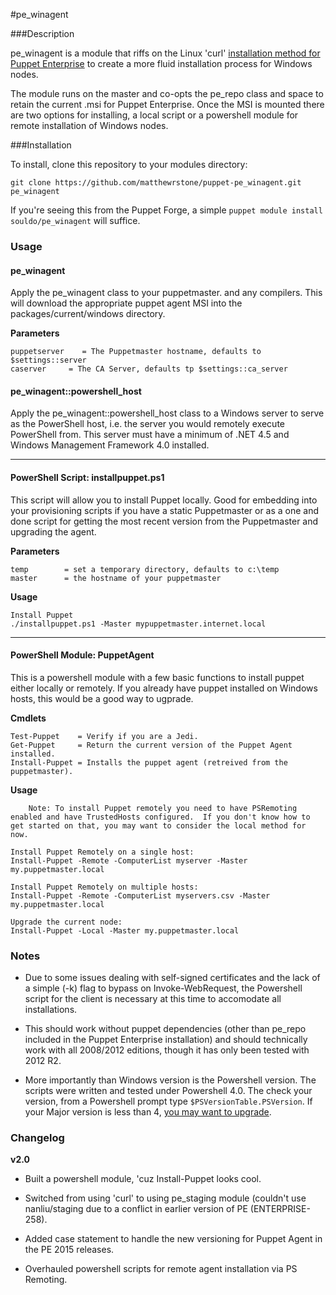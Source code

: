 #pe_winagent

###Description

pe_winagent is a module that riffs on the Linux 'curl' [installation method for Puppet Enterprise](https://docs.puppetlabs.com/pe/latest/install_agents.html) to create a more fluid installation process for Windows nodes.  

The module runs on the master and co-opts the pe_repo class and space to retain the current .msi for Puppet Enterprise.  Once the MSI is mounted there are two options for installing, a local script or a powershell module for remote installation of Windows nodes.

###Installation

To install, clone this repository to your modules directory:

	git clone https://github.com/matthewrstone/puppet-pe_winagent.git pe_winagent

If you're seeing this from the Puppet Forge, a simple `puppet module install souldo/pe_winagent` will suffice.

### Usage

#### pe_winagent

Apply the pe_winagent class to your puppetmaster. and any compilers.  This will download the appropriate puppet agent MSI into the packages/current/windows directory.

**Parameters**

	puppetserver	= The Puppetmaster hostname, defaults to $settings::server
	caserver     = The CA Server, defaults tp $settings::ca_server

#### pe_winagent::powershell_host

Apply the pe_winagent::powershell_host class to a Windows server to serve as the PowerShell host,  i.e. the server you would remotely execute PowerShell from.  This server must have a minimum of .NET 4.5 and Windows Management Framework 4.0 installed.

---

#### PowerShell Script: installpuppet.ps1

This script will allow you to install Puppet locally.  Good for embedding into your provisioning scripts if you have a static Puppetmaster or as a one and done script for getting the most recent version from the Puppetmaster and upgrading the agent.

**Parameters**

	temp		= set a temporary directory, defaults to c:\temp
	master		= the hostname of your puppetmaster

**Usage**

	Install Puppet
	./installpuppet.ps1 -Master mypuppetmaster.internet.local
	
---
	
#### PowerShell Module: PuppetAgent

This is a powershell module with a few basic functions to install puppet either locally or remotely.  If you already have puppet installed on Windows hosts, this would be a good way to ugprade.

**Cmdlets**

	Test-Puppet    = Verify if you are a Jedi.
	Get-Puppet     = Return the current version of the Puppet Agent installed.
	Install-Puppet = Installs the puppet agent (retreived from the puppetmaster).
		
**Usage**

		Note: To install Puppet remotely you need to have PSRemoting enabled and have TrustedHosts configured.  If you don't know how to get started on that, you may want to consider the local method for now.
		
	Install Puppet Remotely on a single host:
	Install-Puppet -Remote -ComputerList myserver -Master my.puppetmaster.local
		
	Install Puppet Remotely on multiple hosts:
	Install-Puppet -Remote -ComputerList myservers.csv -Master my.puppetmaster.local
		
	Upgrade the current node:
	Install-Puppet -Local -Master my.puppetmaster.local

### Notes

* Due to some issues dealing with self-signed certificates and the lack of a simple (-k) flag to bypass on Invoke-WebRequest, the Powershell script for the client is necessary at this time to accomodate all installations.

* This should work without puppet dependencies (other than pe_repo included in the Puppet Enterprise installation) and should technically work with all 2008/2012 editions, though it has only been tested with 2012 R2.

* More importantly than Windows version is the Powershell version.  The scripts were written and tested under Powershell 4.0.  The check your version, from a Powershell prompt type `$PSVersionTable.PSVersion`.  If your Major version is less than 4, [you may want to upgrade](https://www.microsoft.com/en-us/download/details.aspx?id=40855).

### Changelog
**v2.0**

- Built a powershell module, 'cuz Install-Puppet looks cool.

- Switched from using 'curl' to using pe_staging module (couldn't use nanliu/staging due to a conflict in earlier version of PE (ENTERPRISE-258).

- Added case statement to handle the new versioning for Puppet Agent in the PE 2015 releases.

- Overhauled powershell scripts for remote agent installation via PS Remoting.
